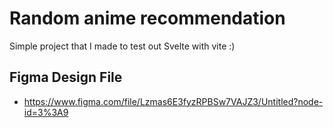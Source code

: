 # Random anime recommendation
Simple project that I made to test out Svelte with vite :)

## Figma Design File
- https://www.figma.com/file/Lzmas6E3fyzRPBSw7VAJZ3/Untitled?node-id=3%3A9